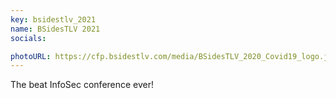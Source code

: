 ```yaml
---
key: bsidestlv_2021
name: BSidesTLV 2021
socials:

photoURL: https://cfp.bsidestlv.com/media/BSidesTLV_2020_Covid19_logo.jpg
---
```


The beat InfoSec conference ever!
